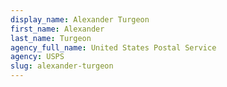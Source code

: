 ```yaml
---
display_name: Alexander Turgeon
first_name: Alexander
last_name: Turgeon
agency_full_name: United States Postal Service
agency: USPS
slug: alexander-turgeon
---
```

